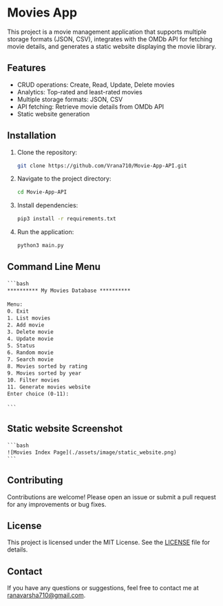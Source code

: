 # Movies App

This project is a movie management application that supports multiple storage formats (JSON, CSV), integrates with the OMDb API for fetching movie details, and generates a static website displaying the movie library.

## Features

- CRUD operations: Create, Read, Update, Delete movies
- Analytics: Top-rated and least-rated movies
- Multiple storage formats: JSON, CSV
- API fetching: Retrieve movie details from OMDb API
- Static website generation

## Installation

1. Clone the repository:
    ```bash
    git clone https://github.com/Vrana710/Movie-App-API.git 
    ```

2. Navigate to the project directory:
    ```bash
    cd Movie-App-API
    ```

3. Install dependencies:
    ```bash
    pip3 install -r requirements.txt
    ```

4. Run the application:
    ```bash
    python3 main.py
    ```

## Command Line Menu
    ```bash
    ********** My Movies Database **********

    Menu:
    0. Exit
    1. List movies
    2. Add movie
    3. Delete movie
    4. Update movie
    5. Status
    6. Random movie
    7. Search movie
    8. Movies sorted by rating
    9. Movies sorted by year
    10. Filter movies
    11. Generate movies website
    Enter choice (0-11): 

    ```

## Static website Screenshot
    ```bash
    ![Movies Index Page](./assets/image/static_website.png)
    ```

## Contributing

Contributions are welcome! Please open an issue or submit a pull request for any improvements or bug fixes.

## License

This project is licensed under the MIT License. See the [LICENSE](LICENSE) file for details.

## Contact

If you have any questions or suggestions, feel free to contact me at [ranavarsha710@gmail.com](mailto:ranavarsha710@gmail.com).

